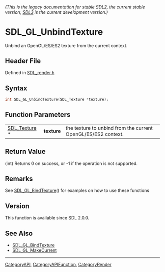 ###### (This is the legacy documentation for stable SDL2, the current stable version; [SDL3](https://wiki.libsdl.org/SDL3/) is the current development version.)
# SDL_GL_UnbindTexture

Unbind an OpenGL/ES/ES2 texture from the current context.

## Header File

Defined in [SDL_render.h](https://github.com/libsdl-org/SDL/blob/SDL2/include/SDL_render.h)

## Syntax

```c
int SDL_GL_UnbindTexture(SDL_Texture *texture);
```

## Function Parameters

|                              |             |                                                               |
| ---------------------------- | ----------- | ------------------------------------------------------------- |
| [SDL_Texture](SDL_Texture) * | **texture** | the texture to unbind from the current OpenGL/ES/ES2 context. |

## Return Value

(int) Returns 0 on success, or -1 if the operation is not supported.

## Remarks

See [SDL_GL_BindTexture](SDL_GL_BindTexture)() for examples on how to use
these functions

## Version

This function is available since SDL 2.0.0.

## See Also

- [SDL_GL_BindTexture](SDL_GL_BindTexture)
- [SDL_GL_MakeCurrent](SDL_GL_MakeCurrent)

----
[CategoryAPI](CategoryAPI), [CategoryAPIFunction](CategoryAPIFunction), [CategoryRender](CategoryRender)

